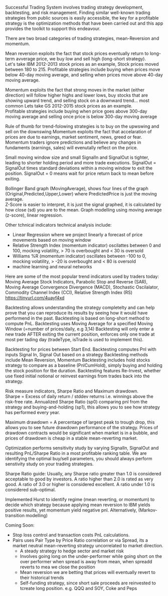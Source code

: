 Successful Trading System involves trading strategy development, backtesting, and risk management.
Finding similar well-known trading strategies from public sources is easily accessible, the key for a profitable strategy is the optimization methods that have been carried out and this app provides the toolkit to support this endeavour.

There are two broad categories of trading strategies, mean-Reversion and momentum.

Mean reversion exploits the fact that stock prices eventually return to long-term avverage price, we buy low and sell high (long-short strategy).  
Let's take IBM 2012-2013 stock prices as an example,
Stock prices moved between 180 to 215.
Profitable strategies include buying when prices move below 40-day moving average, and selling when prices move above 40-day moving average.

Momentum exploits the fact that strong moves in the market (either direction) will follow higher highs and lower lows, buy stocks that are showing upward trend, and selling stock on a downward trend... most common
Lets take GS 2012-2015 stock prices as an example.  
Profitable strategies include buying when price goes above 300-day moving average and selling once price is below 300-day moving average

Rule of thumb for trend-folowing strategies is to buy on the upwswing and sell on the downswing 
Momentum exploits the fact that accelaration of prices are due to earnings, market sentiment, news, greed or fear.  
Momentum traders ignore predictions and believe any changes in fundaments (earnings, sales) will evenutally reflect on the price.

Small moving window size and small SignalIn and SignalOut is tighter, leading to shorter holding period and more trade executions.
SignalOut = SignalOut times standard deviations within a moving window to exit the position.
SignalOut = 0 means wait for price return back to mean before exiting.

Bollinger Band graph (MovingAverage), shows four lines of the graph (Original,Predicted,Upper,Lower) where PredictedPrice is just the moving average.  
Z-Score is easier to interpret, it is just the signal graphed, it is calculated by how close (sd) you are to the mean.
Graph modelling using moving average (z-score), linear regression.

Other tchnical indicators technical analysis include: 
* Linear Regression where we project linearly a forecast of price movements based on moving window
* Relative Strength Index (momentum indicator) oscilattes between 0 and 100, mocking volatility, > 70 is overbought and < 30 is oversold
* Williams %R (momentum indicator) oscillates between -100 to 0, mocking volatility, > -20 is overbought and < 80 is oversold
* machine learning and neural networks 

Here are some of the most popular trend indicators used by traders today: Moving Average Stock Indicators, Parabolic Stop and Reverse (SAR), Moving Average Convergence Divergence (MACD), Stochastic Oscilalator, Commodity Channel Index (CCI), Relative Strength Index (RS)
https://tinyurl.com/4uayf4xd

Backtesting allows understanding the strategy completelty and can help prove that you can reproduce its results by seeing how it would have performend in the past.
Backtesting is based on long-short method to compute PnL.
Backtesting uses Moving Average for a specified Moving Window (=number of prices/daily, e.g 3,14)
Backtesting will only enter a new trade AFTER exiting the current position, enforces only one trade at most per tading day (tradeType, isTrade is used to implement this).

Backtesting for prices between Start End.
Backtesting computes Pnl with inputs Signal In, Signal Out based on a strategy
Backtesting methods include Mean Reversion, Momentum
Backtesting includes hold stocks strategy to compare as a baseline (PnlCumHold), simply buying and holding the stock position for tbe duration. 
Backtesting features Re-Invest, whether use fixed initial notional or reinvest earnings from trades back into the strategy.

Risk measure indicators, Sharpe Ratio and Maximum drawdown.  
Sharpe = Excess of daily return  / stddev returns 
i.e. winnings above the risk-free rate.
Annualized Sharpe Ratio (sp0) comparing pnl from the strategy and buying-and-holding (sp1), this allows you to see how strategy has performed every year.

Maximum drawdown = A percentage of largest peak to trough drop, this allows you to see future drawdown performance of the strategy.
Prices of drawdown contracts would be significant when market is in a bubble, and prices of drawdown is cheap in a stable mean-reverting market.

Optimization performs sensitivity study by varying SignalIn, SignalOut and resulting PnL/Sharpe Ratio in a most profitable ranking table.
We are identifying the optimal buy/sell parameters, you should always perform senstivity study on your trading strategies.

Sharpe Ratio guide:
Usually, any Sharpe ratio greater than 1.0 is considered acceptable to good by investors.
A ratio higher than 2.0 is rated as very good.
A ratio of 3.0 or higher is considered excellent.
A ratio under 1.0 is considered sub-optimal.

Implemented Hurst to identify regime (mean reverting, or momentum) to decide which strategy because applying mean reversion to IBM yields positive results, yet momentum yield negative pnl.
Alternatively, (Markov-transition modelling)

Coming Soon: 
* Stop loss control and transaction costs PnL calculations.
* Pairs uses Pair Type by Price Ratio correlation or via Spread, its a market neutral mean-reverting strategy uncorrelated to market direction.  
	* A steady strategy to hedge sector and market risk
	* Involves going long on the under-performer while going short on the over performer when spread is away from mean, when spreadd reverts to mea we close the position
	* Mean reversion we are betting that prices will eventually revert to their historical trends
	* Self-funding strategy, since short sale proceeds are reinvested to tcreate long position.
	e.g. QQQ and SOY, Coke and Peps
